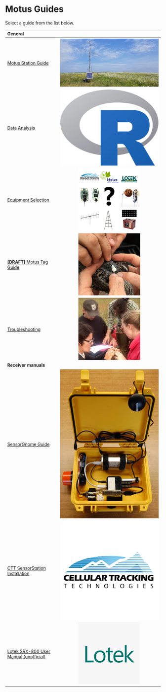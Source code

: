 # Motus Guides

Select a guide from the list below.

| General |  |
| :--- | :---: |
| [Motus Station Guide](https://docs.motus.org/stationguide/) | [![](.gitbook/assets/20190717_130907-1-.jpg) ](https://docs.motus.org/stationguide/) |
| [Data Analysis](https://motus.org/MotusRBook/) | [![](.gitbook/assets/Rlogo.png) ](https://motus.org/MotusRBook/) |
| [Equipment Selection](https://motus.org/selection-guide) | [![](.gitbook/assets/selection-guide.png) ](https://motus.org/selection-guide) |
| [**\[DRAFT\]** Motus Tag Guide](https://motus.org/guides/tags/) | [![](.gitbook/assets/tags.jpg) ](https://motus.org/guides/tags/) |
| [Troubleshooting](https://motus.org/troubleshooting-guide/) | [![](.gitbook/assets/troubleshooting.jpg) ](https://motus.org/troubleshooting-guide/) |
| **Receiver manuals** |  |
| [SensorGnome Guide](https://motus.gitbook.io/sensorgnome/) | [![](.gitbook/assets/sensorgnome_1.jpg) ](https://motus.gitbook.io/sensorgnome/) |
| [CTT SensorStation Installation](https://store.celltracktech.com/pages/installation-guides) | [![](.gitbook/assets/ctt_sq.png) ](https://store.celltracktech.com/pages/installation-guides) |
| [Lotek SRX-800 User Manual \(unofficial\)](https://fccid.io/FW9SRX800/User-Manual/User-Manual-2328127) | [![](.gitbook/assets/Lotek_sq.png) ](https://store.celltracktech.com/pages/installation-guides) |

